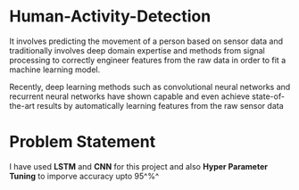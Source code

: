 # Human-Activity-Detection

It involves predicting the movement of a person based on sensor data and traditionally involves deep domain expertise and methods from signal processing to correctly engineer features from the raw data in order to fit a machine learning model.

Recently, deep learning methods such as convolutional neural networks and recurrent neural networks have shown capable and even achieve state-of-the-art results by automatically learning features from the raw sensor data

# Problem Statement
I have used <b>LSTM</b> and <b>CNN</b> for this project and also <b>Hyper Parameter Tuning</b> to imporve accuracy upto 95^%^
